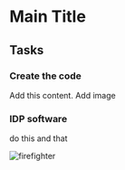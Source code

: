 # Main Title

## Tasks
### Create the code
Add this content.
Add image
### IDP software
do this 
and that

![firefighter](https://octodex.github.com/images/Sentrytocat_octodex.jpg)
